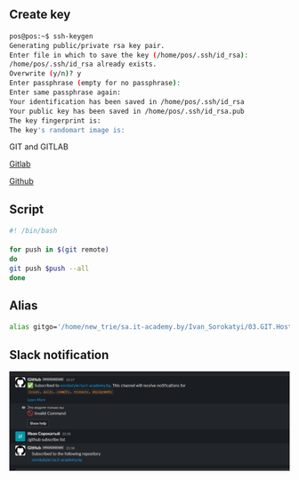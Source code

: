 ## Create key
```bash
pos@pos:~$ ssh-keygen
Generating public/private rsa key pair.
Enter file in which to save the key (/home/pos/.ssh/id_rsa):
/home/pos/.ssh/id_rsa already exists.
Overwrite (y/n)? y
Enter passphrase (empty for no passphrase):
Enter same passphrase again:
Your identification has been saved in /home/pos/.ssh/id_rsa
Your public key has been saved in /home/pos/.ssh/id_rsa.pub
The key fingerprint is:
The key's randomart image is:
```
GIT and GITLAB

[Gitlab](https://gitlab.com/ivan_sorokaty/repo)


[Github](https://github.com/sorokatyie/repo)

## Script
```bash
#! /bin/bash

for push in $(git remote)
do
git push $push --all
done
```
## Alias
```bash
alias gitgo='/home/new_trie/sa.it-academy.by/Ivan_Sorokatyi/03.GIT.Hosting/git.sh'
```

## Slack notification
![Slack](slack.png)
